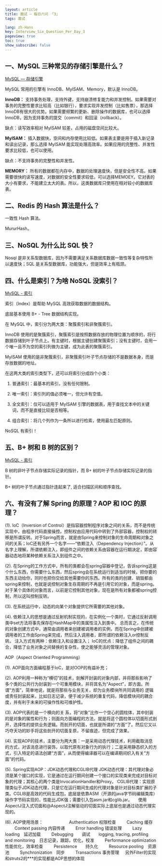 ```yaml
---
layout: article
title: 面试 — 每日六问 「3」
tags: 面试

lang: zh-Hans
key: Interview_Six_Question_Per_Day_3
pageview: true
toc: true
show_subscribe: false
---
```


## 一、MySQL 三种常见的存储引擎是什么？

[MySQL — 存储引擎](https://str818.github.io/2019/07/09/mysql-storage-engine.html)

MySQL 常用的引擎有 InnoDB、MyISAM、Memory，默认是 InnoDB。

**InnoDB：** 支持事务处理，支持外键，支持崩溃修复能力和并发控制。如果需要对事务的完整性要求比较高（比如银行），要求实现并发控制（比如售票），那选择InnoDB有很大的优势。如果需要频繁的更新、删除操作的数据库，也可以选择InnoDB，因为支持事务的提交（commit）和回滚（rollback）。

缺点：读写效率相对 MyISAM 较差，占用的磁盘空间比较大。

**MyISAM：** 插入数据快，空间和内存使用比较低。如果表主要是用于插入新记录和读出记录，那么选择 MyISAM 能实现处理高效率。如果应用的完整性、并发性要求比较低，也可以使用。

缺点：不支持事务的完整性和并发性。

**MEMORY：** 所有的数据都在内存中，数据的处理速度快，但是安全性不高。如果需要很快的读写速度，对数据的安全性要求较低，可以选择MEMOEY。它对表的大小有要求，不能建立太大的表。所以，这类数据库只使用在相对较小的数据库表。

## 二、Redis 的 Hash 算法是什么？

一致性 Hash 算法。

MururHash。

## 三、NoSQL 为什么比 SQL 快？

Nosql 是非关系型数据库，因为不需要满足关系数据库数据一致性等复杂特性所以速度快；SQL 是关系型数据库，功能强大，但是效率上有瓶颈。

## 四、什么是索引？为啥 NoSQL 没索引？

[MySQL - 索引](https://str818.github.io/2019/07/09/mysql-index.html)

索引（Index）是帮助 MySQL 高效获取数据的数据结构。

底层基本使用 B+ - Tree 数据结构实现。

在 MySQL 中，索引分为两大类：聚簇索引和非聚簇索引。

InnoDB 使用的是聚簇索引，聚簇索引是按照数据存放的物理位置为顺序的，将行数据存储到叶子节点上。有主键时，根据主键创建聚簇索引；没有主键时，会用一个唯一且不为空的索引列做为主键，成为此表的聚簇索引。

MyISAM 使用的是非聚簇索引，非聚簇索引叶子节点存储的不是数据本身，而是存放数据的地址。

在这两大类的索引类型下，还可以将索引分成四个小类：

1. 普通索引：最基本的索引，没有任何限制。

2. 唯一索引：索引列的值必须唯一，但允许有空值。

3. 全文索引：仅可以适用于 MyISAM 引擎的数据表，用于查找文本中的关键词，而不是直接比较是否相等。

4. 组合索引：将几个列作为一条所以进行检索，使用最左匹配原则。

NoSQL 有索引！

## 五、B+ 树和 B 树的区别？

[MySQL - 索引](https://str818.github.io/2019/07/09/mysql-index.html)

B 树的非叶子节点存储实际记录的指针，而 B+ 树的叶子节点存储实际记录的指针。

B+ 树的叶子节点通过指针连起来了, 适合扫描区间和顺序查找。

## 六、有没有了解 Spring 的原理？AOP 和 IOC 的原理？


(1). IoC（Inversion of Control）是指容器控制程序对象之间的关系，而不是传统实现中，由程序代码直接操控。控制权由应用代码中转到了外部容器，控制权的转移是所谓反转。对于Spring而言，就是由Spring来控制对象的生命周期和对象之间的关系；IoC还有另外一个名字——“依赖注入（Dependency Injection）”。从名字上理解，所谓依赖注入，即组件之间的依赖关系由容器在运行期决定，即由容器动态地将某种依赖关系注入到组件之中。  

(2). 在Spring的工作方式中，所有的类都会在spring容器中登记，告诉spring这是个什么东西，你需要什么东西，然后spring会在系统运行到适当的时候，把你要的东西主动给你，同时也把你交给其他需要你的东西。所有的类的创建、销毁都由 spring来控制，也就是说控制对象生存周期的不再是引用它的对象，而是spring。对于某个具体的对象而言，以前是它控制其他对象，现在是所有对象都被spring控制，所以这叫控制反转。

(3). 在系统运行中，动态的向某个对象提供它所需要的其他对象。  

(4). 依赖注入的思想是通过反射机制实现的，在实例化一个类时，它通过反射调用类中set方法将事先保存在HashMap中的类属性注入到类中。 总而言之，在传统的对象创建方式中，通常由调用者来创建被调用者的实例，而在Spring中创建被调用者的工作由Spring来完成，然后注入调用者，即所谓的依赖注入or控制反转。 注入方式有两种：依赖注入和设置注入； IoC的优点：降低了组件之间的耦合，降低了业务对象之间替换的复杂性，使之能够灵活的管理对象。

AOP（Aspect Oriented Programming）

(1). AOP面向方面编程基于IoC，是对OOP的有益补充；

(2). AOP利用一种称为“横切”的技术，剖解开封装的对象内部，并将那些影响了 多个类的公共行为封装到一个可重用模块，并将其名为“Aspect”，即方面。所谓“方面”，简单地说，就是将那些与业务无关，却为业务模块所共同调用的 逻辑或责任封装起来，比如日志记录，便于减少系统的重复代码，降低模块间的耦合度，并有利于未来的可操作性和可维护性。

(3). AOP代表的是一个横向的关 系，将“对象”比作一个空心的圆柱体，其中封装的是对象的属性和行为；则面向方面编程的方法，就是将这个圆柱体以切面形式剖开，选择性的提供业务逻辑。而剖开的切面，也就是所谓的“方面”了。然后它又以巧夺天功的妙手将这些剖开的切面复原，不留痕迹，但完成了效果。

(4). 实现AOP的技术，主要分为两大类：一是采用动态代理技术，利用截取消息的方式，对该消息进行装饰，以取代原有对象行为的执行；二是采用静态织入的方式，引入特定的语法创建“方面”，从而使得编译器可以在编译期间织入有关“方面”的代码。

(5). Spring实现AOP：JDK动态代理和CGLIB代理 JDK动态代理：其代理对象必须是某个接口的实现，它是通过在运行期间创建一个接口的实现类来完成对目标对象的代理；其核心的两个类是InvocationHandler和Proxy。 CGLIB代理：实现原理类似于JDK动态代理，只是它在运行期间生成的代理对象是针对目标类扩展的子类。CGLIB是高效的代码生成包，底层是依靠ASM（开源的java字节码编辑类库）操作字节码实现的，性能比JDK强；需要引入包asm.jar和cglib.jar。     使用AspectJ注入式切面和@AspectJ注解驱动的切面实际上底层也是通过动态代理实现的。

(6). AOP使用场景：                     
Authentication 权限检查        
Caching 缓存        
Context passing 内容传递        
Error handling 错误处理        
Lazy loading　延迟加载        
Debugging　　调试      
logging, tracing, profiling and monitoring　日志记录，跟踪，优化，校准        
Performance optimization　性能优化，效率检查        
Persistence　　持久化        
Resource pooling　资源池        
Synchronization　同步        
Transactions 事务管理    
另外Filter的实现和struts2的***的实现都是AOP思想的体现